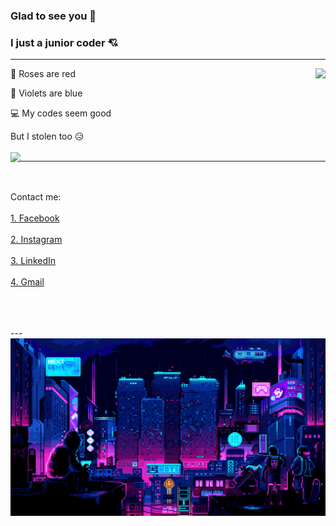 ### Glad to see you :smiling_face_with_three_hearts:
### I just a junior coder :cupid:
---

<img align="right" src="https://github-readme-stats.vercel.app/api?username=dtrbinh&&show_icons=true&title_color=00ffff&icon_color=cc66ff&text_color=daf7dc&bg_color=1e2731" />

🌹 Roses are red

🌷 Violets are blue

💻 My codes seem good

But I stolen too 😥
<br></br>
<img align="left" src="https://github-readme-stats-anuraghazra1.vercel.app/api/top-langs/?username=dtrbinh&theme=material-palenight&langs_count=10&hide=shell,pug,ejs,scss,php,powershell,batchfile,richtextformat" />

---

<p align="left">
  <br></br>
  Contact me: <br></br>
  <a href="https://www.facebook.com/bin.do.jjw/">1. Facebook</a> <br></br>
  <a href="https://www.instagram.com/bin_do.02/">2. Instagram</a> <br></br>
  <a href="https://www.linkedin.com/in/%C4%91%E1%BB%97-tr%E1%BA%A7n-b%C3%ACnh-419665215/">3. LinkedIn</a> <br></br>
  <a href="dotranbinhqng02@gmail.com/">4. Gmail</a> <br></br>
</p>
<br></br>
---

<img src="https://github.com/dtrbinh/dtrbinh/blob/main/img/9bc27292880429.5e569ff84e4d0.gif" />

